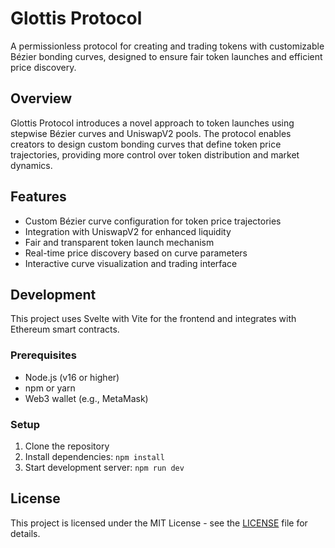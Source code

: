 # Glottis Protocol

A permissionless protocol for creating and trading tokens with customizable Bézier bonding curves, designed to ensure fair token launches and efficient price discovery.

## Overview

Glottis Protocol introduces a novel approach to token launches using stepwise Bézier curves and UniswapV2 pools. The protocol enables creators to design custom bonding curves that define token price trajectories, providing more control over token distribution and market dynamics.

## Features

- Custom Bézier curve configuration for token price trajectories
- Integration with UniswapV2 for enhanced liquidity
- Fair and transparent token launch mechanism
- Real-time price discovery based on curve parameters
- Interactive curve visualization and trading interface

## Development

This project uses Svelte with Vite for the frontend and integrates with Ethereum smart contracts.

### Prerequisites

- Node.js (v16 or higher)
- npm or yarn
- Web3 wallet (e.g., MetaMask)

### Setup

1. Clone the repository
2. Install dependencies: `npm install`
3. Start development server: `npm run dev`

## License

This project is licensed under the MIT License - see the [LICENSE](LICENSE) file for details.
